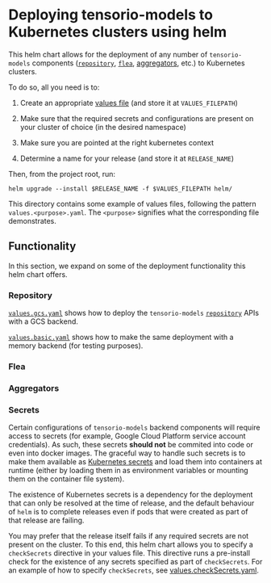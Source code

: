 # Deploying tensorio-models to Kubernetes clusters using helm

This helm chart allows for the deployment of any number of `tensorio-models` components
([`repository`](../cmd/repository), [`flea`](../cmd/flea), [aggregators](../aggregator), etc.) to
Kubernetes clusters.

To do so, all you need is to:

1. Create an appropriate [values file](https://github.com/helm/helm/blob/master/docs/chart_template_guide/values_files.md)
(and store it at `VALUES_FILEPATH`)

2. Make sure that the required secrets and configurations are present on your cluster of choice
(in the desired namespace)

3. Make sure you are pointed at the right kubernetes context

4. Determine a name for your release (and store it at `RELEASE_NAME`)

Then, from the project root, run:
```
helm upgrade --install $RELEASE_NAME -f $VALUES_FILEPATH helm/
```

This directory contains some example of values files, following the pattern `values.<purpose>.yaml`.
The `<purpose>` signifies what the corresponding file demonstrates.


## Functionality

In this section, we expand on some of the deployment functionality this helm chart offers.

### Repository

[`values.gcs.yaml`](./values.gcs.yaml) shows how to deploy the `tensorio-models`
[`repository`](../cmd/repository) APIs with a GCS backend.

[`values.basic.yaml`](./values.basic.yaml) shows how to make the same deployment with a memory
backend (for testing purposes).

### Flea

### Aggregators

### Secrets

Certain configurations of `tensorio-models` backend components will require access to secrets (for
example, Google Cloud Platform service account credentials). As such, these secrets **should not**
be commited into code or even into docker images. The graceful way to handle such secrets is to make
them available as [Kubernetes secrets](https://kubernetes.io/docs/concepts/configuration/secret/)
and load them into containers at runtime (either by loading them in as environment variables or
mounting them on the container file system).

The existence of Kubernetes secrets is a dependency for the deployment that can only be resolved at
the time of release, and the default behaviour of `helm` is to complete releases even if pods that
were created as part of that release are failing.

You may prefer that the release itself fails if any required secrets are not present on the cluster.
To this end, this helm chart allows you to specify a `checkSecrets` directive in your values file.
This directive runs a pre-install check for the existence of any secrets specified as part of
`checkSecrets`. For an example of how to specify `checkSecrets`, see
[values.checkSecrets.yaml](./values.checkSecrets.yaml).

